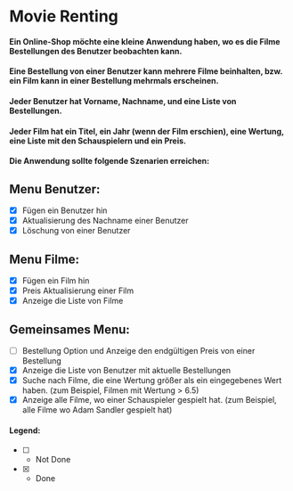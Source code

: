 # Movie Renting

#### Ein Online-Shop möchte eine kleine Anwendung haben, wo es die Filme Bestellungen des Benutzer beobachten kann.

#### Eine Bestellung von einer Benutzer kann mehrere Filme beinhalten, bzw. ein Film kann in einer Bestellung mehrmals erscheinen.

#### Jeder Benutzer hat Vorname, Nachname, und eine Liste von Bestellungen.

#### Jeder Film hat ein Titel, ein Jahr (wenn der Film erschien), eine Wertung, eine Liste mit den Schauspielern und ein Preis.

#### Die Anwendung sollte folgende Szenarien erreichen:

## Menu Benutzer:
- [x] Fügen ein Benutzer hin
- [x] Aktualisierung des Nachname einer Benutzer
- [x] Löschung von einer Benutzer
## Menu Filme:
- [x] Fügen ein Film hin
- [x] Preis Aktualisierung einer Film
- [x] Anzeige die Liste von Filme
## Gemeinsames Menu:
- [ ] Bestellung Option und Anzeige den endgültigen Preis von einer Bestellung
- [x] Anzeige die Liste von Benutzer mit aktuelle Bestellungen
- [x] Suche nach Filme, die eine Wertung größer als ein eingegebenes Wert haben. (zum Beispiel, Filmen mit Wertung > 6.5)
- [x] Anzeige alle Filme, wo einer Schauspieler gespielt hat. (zum Beispiel, alle Filme wo Adam Sandler gespielt hat)

#### Legend:
- [ ] - Not Done
- [x] - Done
